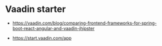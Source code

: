 #  Vaadin starter

- https://vaadin.com/blog/comparing-frontend-frameworks-for-spring-boot-react-angular-and-vaadin-jhipster

- https://start.vaadin.com/app
